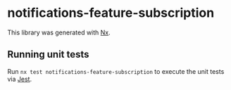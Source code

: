 # notifications-feature-subscription

This library was generated with [Nx](https://nx.dev).

## Running unit tests

Run `nx test notifications-feature-subscription` to execute the unit tests via [Jest](https://jestjs.io).
